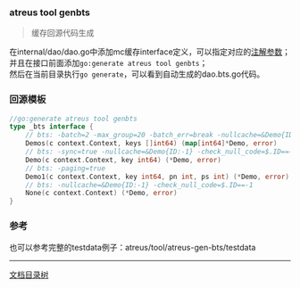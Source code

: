 ### atreus tool genbts

> 缓存回源代码生成

在internal/dao/dao.go中添加mc缓存interface定义，可以指定对应的[注解参数](../../tool/atreus-gen-bts/README.md)；  
并且在接口前面添加`go:generate atreus tool genbts`；  
然后在当前目录执行`go generate`，可以看到自动生成的dao.bts.go代码。  

### 回源模板
```go
//go:generate atreus tool genbts
type _bts interface {
	// bts: -batch=2 -max_group=20 -batch_err=break -nullcache=&Demo{ID:-1} -check_null_code=$.ID==-1
	Demos(c context.Context, keys []int64) (map[int64]*Demo, error)
	// bts: -sync=true -nullcache=&Demo{ID:-1} -check_null_code=$.ID==-1
	Demo(c context.Context, key int64) (*Demo, error)
	// bts: -paging=true
	Demo1(c context.Context, key int64, pn int, ps int) (*Demo, error)
	// bts: -nullcache=&Demo{ID:-1} -check_null_code=$.ID==-1
	None(c context.Context) (*Demo, error)
}
```

### 参考

也可以参考完整的testdata例子：atreus/tool/atreus-gen-bts/testdata

-------------

[文档目录树](summary.md)
